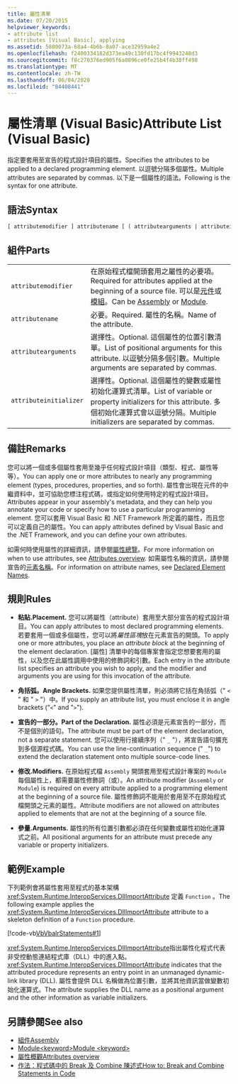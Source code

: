 ```yaml
---
title: 屬性清單
ms.date: 07/20/2015
helpviewer_keywords:
- attribute list
- attributes [Visual Basic], applying
ms.assetid: 5880073a-68a4-4b6b-8a07-ace32959a4e2
ms.openlocfilehash: f2400334182d373ea49c130fd17bc4f9943248d3
ms.sourcegitcommit: f8c270376ed905f6a8896ce0fe25b4f4b38ff498
ms.translationtype: MT
ms.contentlocale: zh-TW
ms.lasthandoff: 06/04/2020
ms.locfileid: "84408441"
---
```

# <a name="attribute-list-visual-basic"></a><span data-ttu-id="5a8cb-102">屬性清單 (Visual Basic)</span><span class="sxs-lookup"><span data-stu-id="5a8cb-102">Attribute List (Visual Basic)</span></span>
<span data-ttu-id="5a8cb-103">指定要套用至宣告的程式設計項目的屬性。</span><span class="sxs-lookup"><span data-stu-id="5a8cb-103">Specifies the attributes to be applied to a declared programming element.</span></span> <span data-ttu-id="5a8cb-104">以逗號分隔多個屬性。</span><span class="sxs-lookup"><span data-stu-id="5a8cb-104">Multiple attributes are separated by commas.</span></span> <span data-ttu-id="5a8cb-105">以下是一個屬性的語法。</span><span class="sxs-lookup"><span data-stu-id="5a8cb-105">Following is the syntax for one attribute.</span></span>  
  
## <a name="syntax"></a><span data-ttu-id="5a8cb-106">語法</span><span class="sxs-lookup"><span data-stu-id="5a8cb-106">Syntax</span></span>  
  
```vb  
[ attributemodifier ] attributename [ ( attributearguments | attributeinitializer ) ]  
```  
  
## <a name="parts"></a><span data-ttu-id="5a8cb-107">組件</span><span class="sxs-lookup"><span data-stu-id="5a8cb-107">Parts</span></span>  
|||
|---|---|
|`attributemodifier`|<span data-ttu-id="5a8cb-108">在原始程式檔開頭套用之屬性的必要項。</span><span class="sxs-lookup"><span data-stu-id="5a8cb-108">Required for attributes applied at the beginning of a source file.</span></span> <span data-ttu-id="5a8cb-109">可以是[元件](../modifiers/assembly.md)或[模組](../modifiers/module-keyword.md)。</span><span class="sxs-lookup"><span data-stu-id="5a8cb-109">Can be [Assembly](../modifiers/assembly.md) or [Module](../modifiers/module-keyword.md).</span></span>|
|`attributename`| <span data-ttu-id="5a8cb-110">必要。</span><span class="sxs-lookup"><span data-stu-id="5a8cb-110">Required.</span></span> <span data-ttu-id="5a8cb-111">屬性的名稱。</span><span class="sxs-lookup"><span data-stu-id="5a8cb-111">Name of the attribute.</span></span>|
|`attributearguments`|<span data-ttu-id="5a8cb-112">選擇性。</span><span class="sxs-lookup"><span data-stu-id="5a8cb-112">Optional.</span></span> <span data-ttu-id="5a8cb-113">這個屬性的位置引數清單。</span><span class="sxs-lookup"><span data-stu-id="5a8cb-113">List of positional arguments for this attribute.</span></span> <span data-ttu-id="5a8cb-114">以逗號分隔多個引數。</span><span class="sxs-lookup"><span data-stu-id="5a8cb-114">Multiple arguments are separated by commas.</span></span>|
|`attributeinitializer`|<span data-ttu-id="5a8cb-115">選擇性。</span><span class="sxs-lookup"><span data-stu-id="5a8cb-115">Optional.</span></span> <span data-ttu-id="5a8cb-116">這個屬性的變數或屬性初始化運算式清單。</span><span class="sxs-lookup"><span data-stu-id="5a8cb-116">List of variable or property initializers for this attribute.</span></span> <span data-ttu-id="5a8cb-117">多個初始化運算式會以逗號分隔。</span><span class="sxs-lookup"><span data-stu-id="5a8cb-117">Multiple initializers are separated by commas.</span></span>|
  
## <a name="remarks"></a><span data-ttu-id="5a8cb-118">備註</span><span class="sxs-lookup"><span data-stu-id="5a8cb-118">Remarks</span></span>  
 <span data-ttu-id="5a8cb-119">您可以將一個或多個屬性套用至幾乎任何程式設計項目（類型、程式、屬性等等）。</span><span class="sxs-lookup"><span data-stu-id="5a8cb-119">You can apply one or more attributes to nearly any programming element (types, procedures, properties, and so forth).</span></span> <span data-ttu-id="5a8cb-120">屬性會出現在元件的中繼資料中，並可協助您標注程式碼，或指定如何使用特定的程式設計項目。</span><span class="sxs-lookup"><span data-stu-id="5a8cb-120">Attributes appear in your assembly's metadata, and they can help you annotate your code or specify how to use a particular programming element.</span></span> <span data-ttu-id="5a8cb-121">您可以套用 Visual Basic 和 .NET Framework 所定義的屬性，而且您可以定義自己的屬性。</span><span class="sxs-lookup"><span data-stu-id="5a8cb-121">You can apply attributes defined by Visual Basic and the .NET Framework, and you can define your own attributes.</span></span>  

 <span data-ttu-id="5a8cb-122">如需何時使用屬性的詳細資訊，請參閱[屬性總覽](../../programming-guide/concepts/attributes/index.md)。</span><span class="sxs-lookup"><span data-stu-id="5a8cb-122">For more information on when to use attributes, see [Attributes overview](../../programming-guide/concepts/attributes/index.md).</span></span> <span data-ttu-id="5a8cb-123">如需屬性名稱的資訊，請參閱宣告的[元素名稱](../../programming-guide/language-features/declared-elements/declared-element-names.md)。</span><span class="sxs-lookup"><span data-stu-id="5a8cb-123">For information on attribute names, see [Declared Element Names](../../programming-guide/language-features/declared-elements/declared-element-names.md).</span></span>  
  
## <a name="rules"></a><span data-ttu-id="5a8cb-124">規則</span><span class="sxs-lookup"><span data-stu-id="5a8cb-124">Rules</span></span>  
  
- <span data-ttu-id="5a8cb-125">**粘貼.**</span><span class="sxs-lookup"><span data-stu-id="5a8cb-125">**Placement.**</span></span> <span data-ttu-id="5a8cb-126">您可以將屬性（attribute）套用至大部分宣告的程式設計項目。</span><span class="sxs-lookup"><span data-stu-id="5a8cb-126">You can apply attributes to most declared programming elements.</span></span> <span data-ttu-id="5a8cb-127">若要套用一個或多個屬性，您可以將*屬性區塊*放在元素宣告的開頭。</span><span class="sxs-lookup"><span data-stu-id="5a8cb-127">To apply one or more attributes, you place an *attribute block* at the beginning of the element declaration.</span></span> <span data-ttu-id="5a8cb-128">[屬性] 清單中的每個專案會指定您想要套用的屬性，以及您在此屬性調用中使用的修飾詞和引數。</span><span class="sxs-lookup"><span data-stu-id="5a8cb-128">Each entry in the attribute list specifies an attribute you wish to apply, and the modifier and arguments you are using for this invocation of the attribute.</span></span>  
  
- <span data-ttu-id="5a8cb-129">**角括弧。**</span><span class="sxs-lookup"><span data-stu-id="5a8cb-129">**Angle Brackets.**</span></span> <span data-ttu-id="5a8cb-130">如果您提供屬性清單，則必須將它括在角括弧（" `<` " 和 " `>` "）中。</span><span class="sxs-lookup"><span data-stu-id="5a8cb-130">If you supply an attribute list, you must enclose it in angle brackets ("`<`" and "`>`").</span></span>  
  
- <span data-ttu-id="5a8cb-131">**宣告的一部分。**</span><span class="sxs-lookup"><span data-stu-id="5a8cb-131">**Part of the Declaration.**</span></span> <span data-ttu-id="5a8cb-132">屬性必須是元素宣告的一部分，而不是個別的語句。</span><span class="sxs-lookup"><span data-stu-id="5a8cb-132">The attribute must be part of the element declaration, not a separate statement.</span></span> <span data-ttu-id="5a8cb-133">您可以使用行接續序列（" `_` "），將宣告語句擴充到多個源程式碼。</span><span class="sxs-lookup"><span data-stu-id="5a8cb-133">You can use the line-continuation sequence (" `_`") to extend the declaration statement onto multiple source-code lines.</span></span>  
  
- <span data-ttu-id="5a8cb-134">**修改.**</span><span class="sxs-lookup"><span data-stu-id="5a8cb-134">**Modifiers.**</span></span> <span data-ttu-id="5a8cb-135">在原始程式檔 `Assembly` 開頭套用至程式設計專案的 `Module` 每個屬性上，都需要屬性修飾詞（或）。</span><span class="sxs-lookup"><span data-stu-id="5a8cb-135">An attribute modifier (`Assembly` or `Module`) is required on every attribute applied to a programming element at the beginning of a source file.</span></span> <span data-ttu-id="5a8cb-136">屬性修飾詞不能用於套用至不在原始程式檔開頭之元素的屬性。</span><span class="sxs-lookup"><span data-stu-id="5a8cb-136">Attribute modifiers are not allowed on attributes applied to elements that are not at the beginning of a source file.</span></span>  
  
- <span data-ttu-id="5a8cb-137">**參量.**</span><span class="sxs-lookup"><span data-stu-id="5a8cb-137">**Arguments.**</span></span> <span data-ttu-id="5a8cb-138">屬性的所有位置引數都必須在任何變數或屬性初始化運算式之前。</span><span class="sxs-lookup"><span data-stu-id="5a8cb-138">All positional arguments for an attribute must precede any variable or property initializers.</span></span>  
  
## <a name="example"></a><span data-ttu-id="5a8cb-139">範例</span><span class="sxs-lookup"><span data-stu-id="5a8cb-139">Example</span></span>  
 <span data-ttu-id="5a8cb-140">下列範例會將屬性套用至程式的基本架構 <xref:System.Runtime.InteropServices.DllImportAttribute> 定義 `Function` 。</span><span class="sxs-lookup"><span data-stu-id="5a8cb-140">The following example applies the <xref:System.Runtime.InteropServices.DllImportAttribute> attribute to a skeleton definition of a `Function` procedure.</span></span>  
  
 [!code-vb[VbVbalrStatements#1](~/samples/snippets/visualbasic/VS_Snippets_VBCSharp/VbVbalrStatements/VB/Class1.vb#1)]  
  
 <span data-ttu-id="5a8cb-141"><xref:System.Runtime.InteropServices.DllImportAttribute>指出屬性化程式代表非受控動態連結程式庫（DLL）中的進入點。</span><span class="sxs-lookup"><span data-stu-id="5a8cb-141"><xref:System.Runtime.InteropServices.DllImportAttribute> indicates that the attributed procedure represents an entry point in an unmanaged dynamic-link library (DLL).</span></span> <span data-ttu-id="5a8cb-142">屬性會提供 DLL 名稱做為位置引數，並將其他資訊當做變數初始化運算式。</span><span class="sxs-lookup"><span data-stu-id="5a8cb-142">The attribute supplies the DLL name as a positional argument and the other information as variable initializers.</span></span>  
  
## <a name="see-also"></a><span data-ttu-id="5a8cb-143">另請參閱</span><span class="sxs-lookup"><span data-stu-id="5a8cb-143">See also</span></span>

- [<span data-ttu-id="5a8cb-144">組件</span><span class="sxs-lookup"><span data-stu-id="5a8cb-144">Assembly</span></span>](../modifiers/assembly.md)
- [<span data-ttu-id="5a8cb-145">Module\<keyword></span><span class="sxs-lookup"><span data-stu-id="5a8cb-145">Module \<keyword></span></span>](../modifiers/module-keyword.md)
- [<span data-ttu-id="5a8cb-146">屬性概觀</span><span class="sxs-lookup"><span data-stu-id="5a8cb-146">Attributes overview</span></span>](../../programming-guide/concepts/attributes/index.md)
- [<span data-ttu-id="5a8cb-147">作法：程式碼中的 Break 及 Combine 陳述式</span><span class="sxs-lookup"><span data-stu-id="5a8cb-147">How to: Break and Combine Statements in Code</span></span>](../../programming-guide/program-structure/how-to-break-and-combine-statements-in-code.md)

